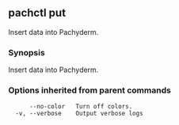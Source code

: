 ## pachctl put

Insert data into Pachyderm.

### Synopsis


Insert data into Pachyderm.

### Options inherited from parent commands

```
      --no-color   Turn off colors.
  -v, --verbose    Output verbose logs
```

